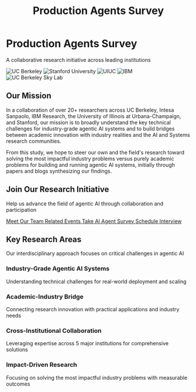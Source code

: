 ﻿---
title: "Production Agents Survey"
layout: single
classes: home wide no-title
---

<div class="hero-section">
<div class="hero-content">
<div class="hero-text">
<h1>Production Agents Survey</h1>
<p class="hero-subtitle">A collaborative research initiative across leading institutions</p>
</div>
</div>
</div>

<div class="intro-section">
<div class="institution-logos">
<img src="{{ '/assets/images/logos/uc-berkeley-seal.png' | relative_url }}" alt="UC Berkeley" class="institution-logo" loading="lazy">
<img src="https://logo.clearbit.com/stanford.edu" alt="Stanford University" class="institution-logo" loading="lazy" crossorigin="anonymous">
<img src="https://brand.illinois.edu/wp-content/uploads/2024/02/Block-I-orange-white-background.png" alt="UIUC" class="institution-logo" loading="lazy">
<img src="{{ '/assets/images/logos/ibm/IBM_logo®_pos_RGB.png' | relative_url }}" alt="IBM" class="institution-logo" loading="lazy" crossorigin="anonymous">
<img src="{{ '/assets/images/logos/skylab/sky.png' | relative_url }}" alt="UC Berkeley Sky Lab" class="institution-logo" loading="lazy" crossorigin="anonymous">
</div>
</div>

<div class="intro-section">
<div class="mission-statement">
<h2>Our Mission</h2>
<p>In a collaboration of over 20+ researchers across UC Berkeley, Intesa Sanpaolo, IBM Research, the University of Illinois at Urbana-Champaign, and Stanford, our mission is to broadly understand the key technical challenges for industry-grade agentic AI systems and to build bridges between academic innovation with industry realities and the AI and Systems research communities.</p>

<p>From this study, we hope to steer our own and the field's research toward solving the most impactful industry problems versus purely academic problems for building and running agentic AI systems, initially through papers and blogs synthesizing our findings.</p>
</div>
</div>

<div class="cta-section">
<div class="cta-content">
<h2>Join Our Research Initiative</h2>
<p>Help us advance the field of agentic AI through collaboration and participation</p>
<div class="cta-buttons">
<a href="{{ '/team/' | relative_url }}" class="btn btn--primary" aria-label="Meet our research team of 20+ researchers across 5 institutions">
<i class="fas fa-users" aria-hidden="true"></i> Meet Our Team
</a>
<a href="{{ '/events/' | relative_url }}" class="btn btn--success">
<i class="fas fa-calendar-alt"></i> Related Events
</a>
<a href="https://berkeley.qualtrics.com/jfe/form/SV_a8GbSp0tAu1cVdc" class="btn btn--primary" target="_blank" rel="noopener">
<i class="fas fa-poll"></i> Take AI Agent Survey
</a>
<a href="{{ '/participate/#current-research-activities' | relative_url }}" class="btn btn--success" aria-label="Schedule an interview to discuss your AI agent experiences">
<i class="fas fa-calendar-check" aria-hidden="true"></i> Schedule Interview
</a>
</div>
</div>
</div>

<div class="research-areas-section">
<div class="section-header">
<h2>Key Research Areas</h2>
<p>Our interdisciplinary approach focuses on critical challenges in agentic AI</p>
</div>

<div class="research-grid">
<div class="research-card">
<div class="research-icon">
<i class="fas fa-industry"></i>
</div>
<h3>Industry-Grade Agentic AI Systems</h3>
<p>Understanding technical challenges for real-world deployment and scaling</p>
</div>

<div class="research-card">
<div class="research-icon">
<i class="fas fa-bridge"></i>
</div>
<h3>Academic-Industry Bridge</h3>
<p>Connecting research innovation with practical applications and industry needs</p>
</div>

<div class="research-card">
<div class="research-icon">
<i class="fas fa-handshake"></i>
</div>
<h3>Cross-Institutional Collaboration</h3>
<p>Leveraging expertise across 5 major institutions for comprehensive solutions</p>
</div>

<div class="research-card">
<div class="research-icon">
<i class="fas fa-bullseye"></i>
</div>
<h3>Impact-Driven Research</h3>
<p>Focusing on solving the most impactful industry problems with measurable outcomes</p>
</div>
</div>
</div>

